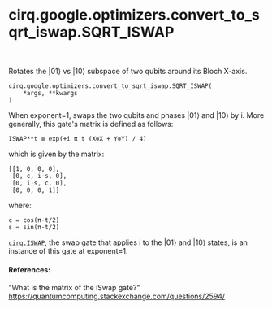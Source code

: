 <div itemscope itemtype="http://developers.google.com/ReferenceObject">
<meta itemprop="name" content="cirq.google.optimizers.convert_to_sqrt_iswap.SQRT_ISWAP" />
<meta itemprop="path" content="Stable" />
</div>

# cirq.google.optimizers.convert_to_sqrt_iswap.SQRT_ISWAP

<!-- Insert buttons and diff -->

<table class="tfo-notebook-buttons tfo-api" align="left">

</table>



Rotates the |01⟩ vs |10⟩ subspace of two qubits around its Bloch X-axis.

<pre class="devsite-click-to-copy prettyprint lang-py tfo-signature-link">
<code>cirq.google.optimizers.convert_to_sqrt_iswap.SQRT_ISWAP(
    *args, **kwargs
)
</code></pre>



<!-- Placeholder for "Used in" -->

When exponent=1, swaps the two qubits and phases |01⟩ and |10⟩ by i. More
generally, this gate's matrix is defined as follows:

    ISWAP**t ≡ exp(+i π t (X⊗X + Y⊗Y) / 4)

which is given by the matrix:

    [[1, 0, 0, 0],
     [0, c, i·s, 0],
     [0, i·s, c, 0],
     [0, 0, 0, 1]]

where:

    c = cos(π·t/2)
    s = sin(π·t/2)

<a href="../../../../cirq/ops/ISWAP.md"><code>cirq.ISWAP</code></a>, the swap gate that applies i to the |01⟩ and |10⟩ states,
is an instance of this gate at exponent=1.

#### References:

"What is the matrix of the iSwap gate?"
https://quantumcomputing.stackexchange.com/questions/2594/
